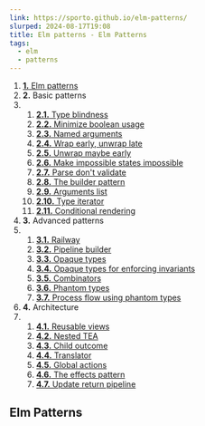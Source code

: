 ```yaml
---
link: https://sporto.github.io/elm-patterns/
slurped: 2024-08-17T19:08
title: Elm patterns - Elm Patterns
tags:
  - elm
  - patterns
---
```


1. [**1.** Elm patterns](https://sporto.github.io/elm-patterns/index.html)
2. **2.** Basic patterns
3. 1. [**2.1.** Type blindness](https://sporto.github.io/elm-patterns/basic/type-blindness.html)
    2. [**2.2.** Minimize boolean usage](https://sporto.github.io/elm-patterns/basic/minimize-boolean.html)
    3. [**2.3.** Named arguments](https://sporto.github.io/elm-patterns/basic/named-arguments.html)
    4. [**2.4.** Wrap early, unwrap late](https://sporto.github.io/elm-patterns/basic/wrap-early.html)
    5. [**2.5.** Unwrap maybe early](https://sporto.github.io/elm-patterns/basic/unwrap-maybe-early.html)
    6. [**2.6.** Make impossible states impossible](https://sporto.github.io/elm-patterns/basic/impossible-states.html)
    7. [**2.7.** Parse don't validate](https://sporto.github.io/elm-patterns/basic/parse-dont-validate.html)
    8. [**2.8.** The builder pattern](https://sporto.github.io/elm-patterns/basic/builder-pattern.html)
    9. [**2.9.** Arguments list](https://sporto.github.io/elm-patterns/basic/arguments-list.html)
    10. [**2.10.** Type iterator](https://sporto.github.io/elm-patterns/basic/type-iterator.html)
    11. [**2.11.** Conditional rendering](https://sporto.github.io/elm-patterns/basic/conditional-rendering.html)
4. **3.** Advanced patterns
5. 1. [**3.1.** Railway](https://sporto.github.io/elm-patterns/advanced/railway.html)
    2. [**3.2.** Pipeline builder](https://sporto.github.io/elm-patterns/advanced/pipeline-builder.html)
    3. [**3.3.** Opaque types](https://sporto.github.io/elm-patterns/advanced/opaque-types.html)
    4. [**3.4.** Opaque types for enforcing invariants](https://sporto.github.io/elm-patterns/advanced/opaque-types-invariants.html)
    5. [**3.5.** Combinators](https://sporto.github.io/elm-patterns/advanced/combinators.html)
    6. [**3.6.** Phantom types](https://sporto.github.io/elm-patterns/advanced/phantom-types.html)
    7. [**3.7.** Process flow using phantom types](https://sporto.github.io/elm-patterns/advanced/flow-phantom-types.html)
6. **4.** Architecture
7. 1. [**4.1.** Reusable views](https://sporto.github.io/elm-patterns/architecture/reusable-views.html)
    2. [**4.2.** Nested TEA](https://sporto.github.io/elm-patterns/architecture/nested-tea.html)
    3. [**4.3.** Child outcome](https://sporto.github.io/elm-patterns/architecture/child-outcome.html)
    4. [**4.4.** Translator](https://sporto.github.io/elm-patterns/architecture/translator.html)
    5. [**4.5.** Global actions](https://sporto.github.io/elm-patterns/architecture/global-actions.html)
    6. [**4.6.** The effects pattern](https://sporto.github.io/elm-patterns/architecture/effects.html)
    7. [**4.7.** Update return pipeline](https://sporto.github.io/elm-patterns/architecture/update-return-pipeline.html)

## Elm Patterns

[](https://sporto.github.io/elm-patterns/basic/type-blindness.html "Next chapter")